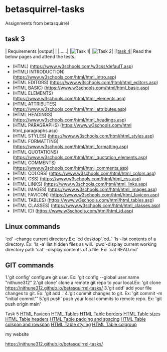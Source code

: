 # betasquirrel-tasks

Assignments from betasquirrel

## task 3

| Requirements |output|
| |......|
|![Task 1](images/task-1.webp)|
|![Task 2](images/task-2.webp)|
|1[task 4]("images/task-4.png")|
Read the below pages and attend the tests.

- (HTML) (https://www.w3schools.com/w3css/defaulT.asp)
- (HTMLI INTRODUCTION) (https://www.w3schools.com/html/html_intro.asp)
- (HTML EDITORS) (https://www.w3schools.com/html/html_editors.asp)
- (HTML BASIC) (https://www.w3schools.com/html/html_basic.asp)
- (HTML ELEMENTS) (https://www.w3schools.com/html/html_elements.asp)
- (HTML ATTRIBUTES) (https://www.w3schools.com/html/html_attributes.asp)
- (HTML HEADINGS) (https://www.w3schools.com/html/html_headings.asp)
- (HTML PARAGRAPHS) (https://www.w3schools.com/html html_paragraphs.asp)
- (HTML STYLES) (https://www.w3schools.com/html/html_styles.asp)
- (HTML FORMATTING) (https://www.w3schools.com/html/html_formatting.asp)
- (HTML QUOTATIONS) (https://www.w3schools.com/html/html_quotation_elements.asp)
- (HTML COMMENTS) (https://www.w3schools.com/html/html_comments.asp)
- (HTML COLORS) (https://www.w3schools.com/html/html_colors.asp)
- (HTML CSS) (https://www.w3schools.com/html/html_css.asp)
- (HTML LINKS) (https://www.w3schools.com/html/html_links.asp)
- (HTML IMAGES) (https://www.w3schools.com/html/html_images.asp)
- (HTML FAVICON) (https://www.w3schools.com/html/html_favicon.asp)
- (HTML TABLES) (https://www.w3schools.com/html/html_tables.asp)
- (HTML CLASSES) (https://www.w3schools.com/html/html_classes.asp)
- (HTML ID) (https://www.w3schools.com/html/html_id.asp)

## Linux commands

'cd' -change current directory.Ex: 'cd desktop','cd..'
'ls -list contents of a directory. Ex: 'ls -a' list hidden files as will.
'pwd'-display current working directory path
'cat' -display contents of a file. Ex: 'cat READ.md'

## GIT commands

1.'git config' configure git user. Ex: 'git config --global user.name "nithune312"
2.'git clone' clone a remote git repo to your local.Ex: 'git clone https://nithune312.github.io/betasquirrel-tasks/
3.'git add' add your file changes to git. Ex: 'git add .'
4.'git commit changes to git. Ex: 'git commit -m "initial commit"'
5.'git push' push your local commits to remote repo. Ex: 'git push origin main'

Task 5
[HTML Favicon](https://www.w3schools.com/html/html_favicon.asp)
[HTML Tables](https://www.w3schools.com/html/html_tables.asp)
[HTML Table borders](https://www.w3schools.com/html/html_table_borders.asp)
[HTML Table sizes](https://www.w3schools.com/html/html_table_sizes.asp)
[HTML Table headers](https://www.w3schools.com/html/html_table_headers.asp)
[HTML Table padding and spacing](https://www.w3schools.com/html/html_table_padding_spacing.asp)
[HTML Table colspan and rowspan](https://www.w3schools.com/html/html_table_colspan_rowspan.asp)
[HTML Table styling](https://www.w3schools.com/html/html_table_styling.asp)
[HTML Table colgroup](https://www.w3schools.com/html/html_table_colgroup.asp)

my website

https://nithune312.github.io/betasquirrel-tasks/
